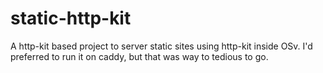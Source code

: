 # static-http-kit
A http-kit based project to server static sites using http-kit inside OSv. I'd preferred to run it on caddy, but that was way to tedious to go.
